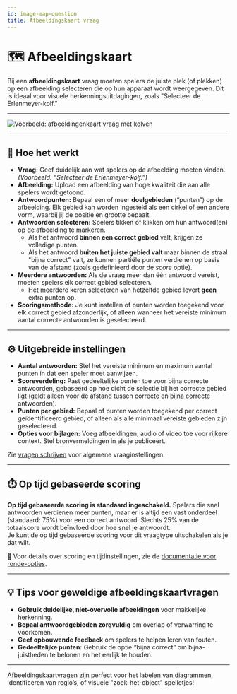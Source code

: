 ```yaml
---
id: image-map-question
title: Afbeeldingskaart vraag
---
```


# 🗺️ Afbeeldingskaart

Bij een **afbeeldingskaart** vraag moeten spelers de juiste plek (of plekken) op een afbeelding selecteren die op hun apparaat wordt weergegeven. Dit is ideaal voor visuele herkenningsuitdagingen, zoals "Selecteer de Erlenmeyer-kolf."

---

![Voorbeeld: afbeeldingenkaart vraag met kolven](/images/question-modes/image-map/image-map-example.png)

---

## 📝 Hoe het werkt

- **Vraag:** Geef duidelijk aan wat spelers op de afbeelding moeten vinden.\
  _(Voorbeeld: “Selecteer de Erlenmeyer-kolf.”)_
- **Afbeelding:** Upload een afbeelding van hoge kwaliteit die aan alle spelers wordt getoond.
- **Antwoordpunten:** Bepaal een of meer **doelgebieden** (“punten”) op de afbeelding. Elk gebied kan worden ingesteld als een cirkel of een andere vorm, waarbij jij de positie en grootte bepaalt.
- **Antwoorden selecteren:** Spelers tikken of klikken om hun antwoord(en) op de afbeelding te markeren.
  - Als het antwoord **binnen een correct gebied** valt, krijgen ze volledige punten.
  - Als het antwoord **buiten het juiste gebied valt** maar binnen de straal "bijna correct" valt, ze kunnen partiële punten verdienen op basis van de afstand (zoals gedefinieerd door de _score_ optie).
- **Meerdere antwoorden:** Als de vraag meer dan één antwoord vereist, moeten spelers elk correct gebied selecteren.
  - Het meerdere keren selecteren van hetzelfde gebied levert **geen** extra punten op.
- **Scoringsmethode:** Je kunt instellen of punten worden toegekend voor elk correct gebied afzonderlijk, of alleen wanneer het vereiste minimum aantal correcte antwoorden is geselecteerd.

---

## ⚙️ Uitgebreide instellingen

- **Aantal antwoorden:** Stel het vereiste minimum en maximum aantal punten in dat een speler moet aanwijzen.
- **Scoreverdeling:** Past gedeeltelijke punten toe voor bijna correcte antwoorden, gebaseerd op hoe dicht de selectie bij het correcte gebied ligt (geldt alleen voor de afstand tussen correcte en bijna correcte antwoorden).
- **Punten per gebied:** Bepaal of punten worden toegekend per correct geïdentificeerd gebied, of alleen als alle minimaal vereiste gebieden zijn geselecteerd.
- **Opties voor bijlagen:** Voeg afbeeldingen, audio of video toe voor rijkere context. Stel bronvermeldingen in als je publiceert.

Zie [vragen schrijven](../editor/005-writing-questions.md) voor algemene vraaginstellingen.

---

## ⏱️ Op tijd gebaseerde scoring

**Op tijd gebaseerde scoring is standaard ingeschakeld.** Spelers die snel antwoorden verdienen meer punten, maar er is altijd een vast onderdeel (standaard: 75%) voor een correct antwoord. Slechts 25% van de totaalscore wordt beïnvloed door hoe snel je antwoordt.\
Je kunt de op tijd gebaseerde scoring voor dit vraagtype uitschakelen als je dat wilt.

📘 Voor details over scoring en tijdinstellingen, zie de [documentatie voor ronde-opties](../editor/008-round-options.md#scoring).

---

## 💡 Tips voor geweldige afbeeldingskaartvragen

- **Gebruik duidelijke, niet-overvolle afbeeldingen** voor makkelijke herkenning.
- **Bepaal antwoordgebieden zorgvuldig** om overlap of verwarring te voorkomen.
- **Geef opbouwende feedback** om spelers te helpen leren van fouten.
- **Gedeeltelijke punten:** Gebruik de optie “bijna correct” om bijna-juistheden te belonen en het eerlijk te houden.

---

Afbeeldingskaartvragen zijn perfect voor het labelen van diagrammen, identificeren van regio’s, of visuele "zoek-het-object" spelletjes!
